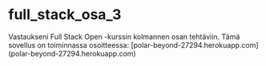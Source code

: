 # full_stack_osa_3
Vastaukseni Full Stack Open -kurssin kolmannen osan tehtäviin.
Tämä sovellus on toiminnassa osoitteessa:
[polar-beyond-27294.herokuapp.com] (polar-beyond-27294.herokuapp.com)
